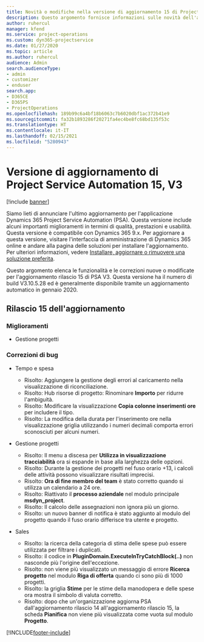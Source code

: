 ```yaml
---
title: Novità o modifiche nella versione di aggiornamento 15 di Project Service Automation V3
description: Questo argomento fornisce informazioni sulle novità dell'aggiornamento rilascio 15 di Project Service Automation V3.
author: ruhercul
manager: kfend
ms.service: project-operations
ms.custom: dyn365-projectservice
ms.date: 01/27/2020
ms.topic: article
ms.author: ruhercul
audience: Admin
search.audienceType:
- admin
- customizer
- enduser
search.app:
- D365CE
- D365PS
- ProjectOperations
ms.openlocfilehash: 189b99c6a4bf18b6063c7b6020dbf1ac372b41e9
ms.sourcegitcommit: fa32b1893286f20271fa4ec4be8fc68bd135f53c
ms.translationtype: HT
ms.contentlocale: it-IT
ms.lasthandoff: 02/15/2021
ms.locfileid: "5280943"
---
```

# <a name="project-service-automation-update-release-15-v3"></a>Versione di aggiornamento di Project Service Automation 15, V3

[!include [banner](../includes/psa-now-project-operations.md)]

Siamo lieti di annunciare l'ultimo aggiornamento per l'applicazione Dynamics 365 Project Service Automation (PSA). Questa versione include alcuni importanti miglioramenti in termini di qualità, prestazioni e usabilità. Questa versione è compatibile con Dynamics 365 9.x. Per aggiornare a questa versione, visitare l'interfaccia di amministrazione di Dynamics 365 online e andare alla pagina delle soluzioni per installare l'aggiornamento. Per ulteriori informazioni, vedere [Installare, aggiornare o rimuovere una soluzione preferita](https://docs.microsoft.com/power-platform/admin/install-remove-preferred-solution).

Questo argomento elenca le funzionalità e le correzioni nuove o modificate per l'aggiornamento rilascio 15 di PSA V3. Questa versione ha il numero di build V3.10.5.28 ed è generalmente disponibile tramite un aggiornamento automatico in gennaio 2020.

## <a name="update-release-15"></a>Rilascio 15 dell'aggiornamento 

### <a name="enhancements"></a>Miglioramenti

- Gestione progetti

### <a name="bug-fixes"></a>Correzioni di bug

- Tempo e spesa

  - Risolto: Aggiungere la gestione degli errori al caricamento nella visualizzazione di riconciliazione.
  - Risolto: Hub risorse di progetto: Rinominare **Importo** per ridurre l'ambiguità.
  - Risolto: Modificare la visualizzazione **Copia colonne inserimenti ore** per includere il tipo.
  - Risolto: La modifica della durata per l'inserimento ore nella visualizzazione griglia utilizzando i numeri decimali comporta errori sconosciuti per alcuni numeri.

- Gestione progetti

  - Risolto: Il menu a discesa per **Utilizza in visualizzazione tracciabilità** ora si espande in base alla larghezza delle opzioni.
  - Risolto: Durante la gestione dei progetti nel fuso orario +13, i calcoli delle attività possono visualizzare risultati imprecisi.
  - Risolto: **Ora di fine membro del team** è stato corretto quando si utilizza un calendario a 24 ore.
  - Risolto: Riattivato il **processo aziendale** nel modulo principale **msdyn_project**.
  - Risolto: Il calcolo delle assegnazioni non ignora più un giorno.
  - Risolto: un nuovo banner di notifica è stato aggiunto al modulo del progetto quando il fuso orario differisce tra utente e progetto.

- Sales

  - Risolto: la ricerca della categoria di stima delle spese può essere utilizzata per filtrare i duplicati.
  - Risolto: il codice in **PluginDomain.ExecuteInTryCatchBlock(..)** non nasconde più l'origine dell'eccezione.
  - Risolto: non viene più visualizzato un messaggio di errore **Ricerca progetto** nel modulo **Riga di offerta** quando ci sono più di 1000 progetti.
  - Risolto: la griglia **Stime** per le stime della manodopera e delle spese ora mostra il simbolo di valuta corretto.
  - Risolto: dopo che un'organizzazione aggiorna PSA dall'aggiornamento rilascio 14 all'aggiornamento rilascio 15, la scheda **Pianifica** non viene più visualizzata come vuota sul modulo **Progetto**.


[!INCLUDE[footer-include](../includes/footer-banner.md)]